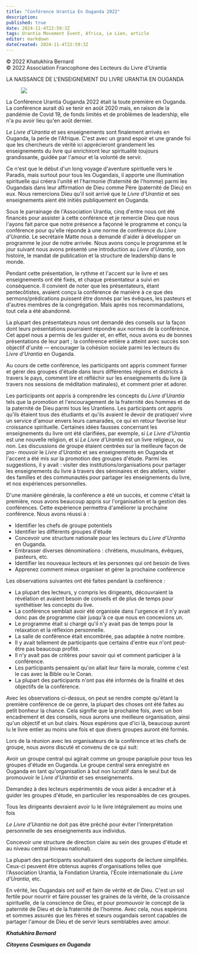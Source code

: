 ```yaml
---
title: "Conférence Urantia En Ouganda 2022"
description: 
published: true
date: 2024-11-4T22:59:3Z
tags: Urantia Movement Event, Africa, Le Lien, article
editor: markdown
dateCreated: 2024-11-4T22:59:3Z
---
```


<p class="v-card v-sheet theme--light grey lighten-3 px-2">© 2022 Khatukhira Bernard<br>© 2022 Association Francophone des Lecteurs du Livre d'Urantia</p>

LA NAISSANCE DE L'ENSEIGNEMENT DU LIVRE URANTIA EN OUGANDA

<figure id="Figure_20" class="image urantiapedia image-style-align-right">
<img src="/image/article/Le_Lien/images_03/119.jpg">
</figure>

La Conférence Urantia Ouganda 2022 était la toute première en Ouganda. La conférence aurait dû se tenir en août 2020 mais, en raison de la pandémie de Covid 19, de fonds limités et de problèmes de leadership, elle n'a pu avoir lieu qu'en août dernier.

_Le Livre d'Urantia_ et ses enseignements sont finalement arrivés en Ouganda, la perle de l'Afrique. C'est avec un grand espoir et une grande foi que les chercheurs de vérité ici apprécieront grandement les enseignements du livre qui enrichiront leur spiritualité toujours grandissante, guidée par l'amour et la volonté de servir.

Ce n'est que le début d'un long voyage d'aventure spirituelle vers le Paradis, mais surtout pour tous les Ougandais, il apporte une illumination spirituelle qui créera l'unité et l'harmonie (fraternité de l'homme) parmi les Ougandais dans leur affirmation de Dieu comme Père (paternité de Dieu) en eux. Nous remercions Dieu qu'il soit arrivé que le _Livre d'Urantia_ et ses enseignements aient été initiés publiquement en Ouganda.

Sous le parrainage de l'Association Urantia, cinq d'entre nous ont été financés pour assister à cette conférence et je remercie Dieu que nous l'ayons fait parce que notre présence a façonné le programme et conçu la conférence pour qu'elle réponde à une norme de conférence du _Livre d'Urantia_. Le secrétaire Matte nous a demandé d'aider à développer un programme le jour de notre arrivée. Nous avons conçu le programme et le jour suivant nous avons présenté une introduction au _Livre d'Urantia_, son histoire, le mandat de publication et la structure de leadership dans le monde.

Pendant cette présentation, le rythme et l'accent sur le livre et ses enseignements ont été fixés, et chaque présentateur a suivi en conséquence. Il convient de noter que les présentateurs, étant pentecôtistes, avaient conçu la conférence de manière à ce que des sermons/prédications puissent être donnés par les évêques, les pasteurs et d'autres membres de la congrégation. Mais après nos recommandations, tout cela a été abandonné.

La plupart des présentateurs nous ont demandé des conseils sur la façon dont leurs présentations pourraient répondre aux normes de la conférence. Cet appel nous a permis de les guider et, en effet, nous avons eu de bonnes présentations de leur part ; la conférence entière a atteint avec succès son objectif d'unité — encourager la cohésion sociale parmi les lecteurs du _Livre d'Urantia_ en Ouganda.

Au cours de cette conférence, les participants ont appris comment former et gérer des groupes d'étude dans leurs différentes régions et districts à travers le pays, comment lire et réfléchir sur les enseignements du livre (à travers nos sessions de méditation matinales), et comment prier et adorer.

Les participants ont appris à comprendre les concepts du _Livre d'Urantia_ tels que la promotion et l'encouragement de la fraternité des hommes et de la paternité de Dieu parmi tous les Urantiens. Les participants ont appris qu'ils étaient tous des étudiants et qu'ils avaient le devoir de pratiquer/ vivre un service d'amour envers leurs camarades, ce qui en retour favorise leur croissance spirituelle. Certaines idées fausses concernant les enseignements du livre ont été clarifiées, par exemple, si _Le Livre d'Urantia_ est une nouvelle religion, et si _Le Livre d'Urantia_ est un livre religieux, ou non. Les discussions de groupe étaient centrées sur la meilleure façon de pro- mouvoir le _Livre d'Urantia_ et ses enseignements en Ouganda et l'accent a été mis sur la promotion des groupes d'étude. Parmi les suggestions, il y avait : visiter des institutions/organisations pour partager les enseignements du livre à travers des séminaires et des ateliers, visiter des familles et des communautés pour partager les enseignements du livre, et nos expériences personnelles.

D'une manière générale, la conférence a été un succès, et comme c'était la première, nous avons beaucoup appris sur l'organisation et la gestion des conférences. Cette expérience permettra d'améliorer la prochaine conférence. Nous avons réussi à :

- Identifier les chefs de groupe potentiels
- Identifier les différents groupes d'étude
- Concevoir une structure nationale pour les lecteurs du _Livre d'Urantia_ en Ouganda.
- Embrasser diverses dénominations : chrétiens, musulmans, évêques, pasteurs, etc.
- Identifier les nouveaux lecteurs et les personnes qui ont besoin de lives
- Apprenez comment mieux organiser et gérer la prochaine conférence

Les observations suivantes ont été faites pendant la conférence :

- La plupart des lecteurs, y compris les dirigeants, découvraient la révélation et avaient besoin de conseils et de plus de temps pour synthétiser les concepts du live.
- La conférence semblait avoir été organisée dans l'urgence et il n'y avait donc pas de programme clair jusqu'à ce que nous en concevions un.
- Le programme était si chargé qu'il n'y avait pas de temps pour la relaxation et la réflexion personnelle.
- La salle de conférence était encombrée, pas adaptée à notre nombre.
- Il y avait tellement de participants que certains d'entre eux n'ont peut-être pas beaucoup profité.
- Il n'y avait pas de critères pour savoir qui et comment participer à la conférence.
- Les participants pensaient qu'on allait leur faire la morale, comme c'est le cas avec la Bible ou le Coran.
- La plupart des participants n'ont pas été informés de la finalité et des objectifs de la conférence.

Avec les observations ci-dessus, on peut se rendre compte qu'étant la première conférence de ce genre, la plupart des choses ont été faites au petit bonheur la chance. Cela signifie que la prochaine fois, avec un bon encadrement et des conseils, nous aurons une meilleure organisation, ainsi qu'un objectif et un but clairs. Nous espérons que d'ici là, beaucoup auront lu le livre entier au moins une fois et que divers groupes auront été formés.

Lors de la réunion avec les organisateurs de la conférence et les chefs de groupe, nous avons discuté et convenu de ce qui suit:

Avoir un groupe central qui agirait comme un groupe parapluie pour tous les groupes d'étude en Ouganda. Le groupe central sera enregistré en Ouganda en tant qu'organisation à but non lucratif dans le seul but de promouvoir le _Livre d'Urantia_ et ses enseignements.

Demandez à des lecteurs expérimentés de vous aider à encadrer et à guider les groupes d'étude, en particulier les responsables de ces groupes.

Tous les dirigeants devraient avoir lu le livre intégralement au moins une fois

_Le Livre d'Urantia_ ne doit pas être prêché pour éviter l'interprétation personnelle de ses enseignements aux individus.

Concevoir une structure de direction claire au sein des groupes d'étude et au niveau central (niveau national).

La plupart des participants souhaitaient des supports de lecture simplifiés. Ceux-ci peuvent être obtenus auprès d'organisations telles que l'Association Urantia, la Fondation Urantia, l'École internationale du _Livre d'Urantia_, etc.

En vérité, les Ougandais ont soif et faim de vérité et de Dieu. C'est un sol fertile pour nourrir et faire pousser les graines de la vérité, de la croissance spirituelle, de la conscience de Dieu, et pour promouvoir le concept de la paternité de Dieu et de la fraternité de l'homme. Avec cela, nous espérons et sommes assurés que les frères et sœurs ougandais seront capables de partager l'amour de Dieu et de servir leurs semblables avec amour.

***Khatukhira Bernard***

***Citoyens Cosmiques en Ouganda***